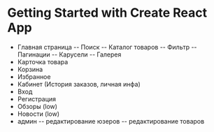 # Getting Started with Create React App

- Главная страница
  -- Поиск
  -- Каталог товаров
  -- Фильтр
  -- Пагинации
  -- Карусели
  -- Галерея
- Карточка товара
- Корзина
- Избранное
- Кабинет (История заказов, личная инфа)
- Вход
- Регистрация
- Обзоры (low)
- Новости (low)
- админ
  -- редактирование юзеров
  -- редактирование товаров
